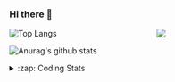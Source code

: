 ### Hi there 👋

<!--
**tao8687/tao8687** is a ✨ _special_ ✨ repository because its `README.md` (this file) appears on your GitHub profile.

Here are some ideas to get you started:

- 🔭 I’m currently working on ...
- 🌱 I’m currently learning ...
- 👯 I’m looking to collaborate on ...
- 🤔 I’m looking for help with ...
- 💬 Ask me about ...
- 📫 How to reach me: ...
- 😄 Pronouns: ...
- ⚡ Fun fact: ...
-->

<img align='right' src="https://media.giphy.com/media/M9gbBd9nbDrOTu1Mqx/giphy.gif" width="240">

  
![Top Langs](https://github-readme-stats.vercel.app/api/top-langs/?username=tao8687&layout=compact&title_color=23238E&text_color=A67D3D)

![Anurag's github stats](https://github-readme-stats.vercel.app/api?username=tao8687&show_icons=true&&text_color=A67D3D&title_color=23238E&show_icons=false&count_private=true&hide=stars)

<details>
  <summary>:zap: Coding Stats</summary>
  <br>
    
<!--START_SECTION:waka-->
![Code Time](http://img.shields.io/badge/Code%20Time-1%2C602%20hrs%2034%20mins-blue)

![Profile Views](http://img.shields.io/badge/Profile%20Views-0-blue)

**🐱 My GitHub Data** 

> 📦 1.5 MB Used in GitHub's Storage 
 > 
> 🏆 199 Contributions in the Year 2024
 > 
> 🚫 Not Opted to Hire
 > 
> 📜 54 Public Repositories 
 > 
> 🔑 25 Private Repositories 
 > 
**I'm an Early 🐤** 

```text
🌞 Morning                1429 commits        ██████████████████████░░░   87.29 % 
🌆 Daytime                87 commits          █░░░░░░░░░░░░░░░░░░░░░░░░   05.31 % 
🌃 Evening                117 commits         ██░░░░░░░░░░░░░░░░░░░░░░░   07.15 % 
🌙 Night                  4 commits           ░░░░░░░░░░░░░░░░░░░░░░░░░   00.24 % 
```
📅 **I'm Most Productive on Wednesday** 

```text
Monday                   236 commits         ████░░░░░░░░░░░░░░░░░░░░░   14.42 % 
Tuesday                  223 commits         ███░░░░░░░░░░░░░░░░░░░░░░   13.62 % 
Wednesday                289 commits         ████░░░░░░░░░░░░░░░░░░░░░   17.65 % 
Thursday                 214 commits         ███░░░░░░░░░░░░░░░░░░░░░░   13.07 % 
Friday                   232 commits         ████░░░░░░░░░░░░░░░░░░░░░   14.17 % 
Saturday                 226 commits         ███░░░░░░░░░░░░░░░░░░░░░░   13.81 % 
Sunday                   217 commits         ███░░░░░░░░░░░░░░░░░░░░░░   13.26 % 
```


📊 **This Week I Spent My Time On** 

```text
🕑︎ Time Zone: Asia/Shanghai

💬 Programming Languages: 
C++                      4 hrs 41 mins       ████████░░░░░░░░░░░░░░░░░   33.95 % 
Other                    3 hrs 48 mins       ███████░░░░░░░░░░░░░░░░░░   27.54 % 
Python                   1 hr 45 mins        ███░░░░░░░░░░░░░░░░░░░░░░   12.69 % 
YAML                     1 hr 30 mins        ███░░░░░░░░░░░░░░░░░░░░░░   10.88 % 
C                        47 mins             █░░░░░░░░░░░░░░░░░░░░░░░░   05.75 % 

🔥 Editors: 
VS Code                  13 hrs 48 mins      █████████████████████████   100.00 % 

🐱‍💻 Projects: 
xju-robot                9 hrs 7 mins        █████████████████░░░░░░░░   66.03 % 
rosbridge_suite          2 hrs 22 mins       ████░░░░░░░░░░░░░░░░░░░░░   17.20 % 
tami_ws                  1 hr 12 mins        ██░░░░░░░░░░░░░░░░░░░░░░░   08.74 % 
wheeltec_robot           23 mins             █░░░░░░░░░░░░░░░░░░░░░░░░   02.83 % 
ros_motion_planning      18 mins             █░░░░░░░░░░░░░░░░░░░░░░░░   02.27 % 

💻 Operating System: 
Linux                    13 hrs 48 mins      █████████████████████████   100.00 % 
```

**I Mostly Code in C++** 

```text
C++                      10 repos            ███████░░░░░░░░░░░░░░░░░░   29.41 % 
Python                   10 repos            ███████░░░░░░░░░░░░░░░░░░   29.41 % 
JavaScript               2 repos             █░░░░░░░░░░░░░░░░░░░░░░░░   05.88 % 
Batchfile                1 repo              █░░░░░░░░░░░░░░░░░░░░░░░░   02.94 % 
HTML                     1 repo              █░░░░░░░░░░░░░░░░░░░░░░░░   02.94 % 
```



**Timeline**

![Lines of Code chart](https://raw.githubusercontent.com/tao8687/tao8687/master/assets/bar_graph.png)


 Last Updated on 09/07/2024 01:20:53 UTC
<!--END_SECTION:waka-->
</details>
